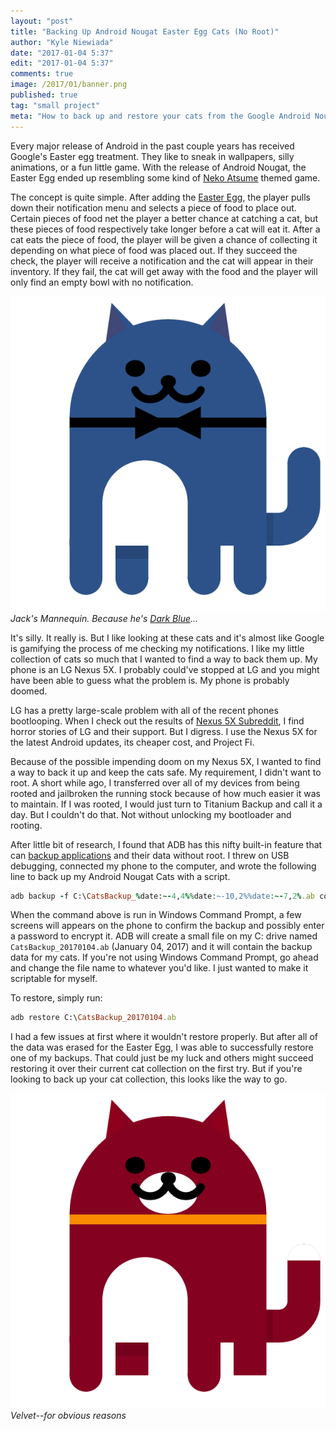 ```yaml
---
layout: "post"
title: "Backing Up Android Nougat Easter Egg Cats (No Root)"
author: "Kyle Niewiada"
date: "2017-01-04 5:37"
edit: "2017-01-04 5:37"
comments: true
image: /2017/01/banner.png
published: true
tag: "small project"
meta: "How to back up and restore your cats from the Google Android Nougat Neko Easter Egg without root using ADB."
---
```


Every major release of Android in the past couple years has received Google's Easter egg treatment. They like to sneak in wallpapers, silly animations, or a fun little game. With the release of Android Nougat, the Easter Egg ended up resembling some kind of [Neko Atsume](https://en.wikipedia.org/wiki/Neko_Atsume) themed game.

The concept is quite simple. After adding the [Easter Egg](http://www.howtogeek.com/269207/how-to-enable-android-nougats-cat-collecting-easter-egg/), the player pulls down their notification menu and selects a piece of food to place out. Certain pieces of food net the player a better chance at catching a cat, but these pieces of food respectively take longer before a cat will eat it. After a cat eats the piece of food, the player will be given a chance of collecting it depending on what piece of food was placed out. If they succeed the check, the player will receive a notification and the cat will appear in their inventory. If they fail, the cat will get away with the food and the player will only find an empty bowl with no notification.

![Dark blue cat from Android Nougat Easter Egg](/assets/img/2017/01/bluecat.png)*Jack's Mannequin. Because he's [Dark Blue](https://www.youtube.com/watch?v=P5LjFkibA7w)...*

It's silly. It really is. But I like looking at these cats and it's almost like Google is gamifying the process of me checking my notifications. I like my little collection of cats so much that I wanted to find a way to back them up. My phone is an LG Nexus 5X. I probably could've stopped at LG and you might have been able to guess what the problem is. My phone is probably doomed.

LG has a pretty large-scale problem with all of the recent phones bootlooping. When I check out the results of [Nexus 5X Subreddit](https://www.reddit.com/r/nexus5x/), I find horror stories of LG and their support. But I digress. I use the Nexus 5X for the latest Android updates, its cheaper cost, and Project Fi.

Because of the possible impending doom on my Nexus 5X, I wanted to find a way to back it up and keep the cats safe. My requirement, I didn't want to root. A short while ago, I transferred over all of my devices from being rooted and jailbroken the running stock because of how much easier it was to maintain. If I was rooted, I would just turn to Titanium Backup and call it a day. But I couldn't do that. Not without unlocking my bootloader and rooting.

After little bit of research, I found that ADB has this nifty built-in feature that can [backup applications](https://wiki.gentoo.org/wiki/Android/adb) and their data without root.
I threw on USB debugging, connected my phone to the computer, and wrote the following line to back up my Android Nougat Cats with a script.

```ruby
adb backup -f C:\CatsBackup_%date:~-4,4%%date:~-10,2%%date:~-7,2%.ab com.android.egg -system
```

When the command above is run in Windows Command Prompt, a few screens will appears on the phone to confirm the backup and possibly enter a password to encrypt it. ADB will create a small file on my C: drive named `CatsBackup_20170104.ab` (January 04, 2017) and it will contain the backup data for my cats. If you're not using Windows Command Prompt, go ahead and change the file name to whatever you'd like. I just wanted to make it scriptable for myself.

To restore, simply run:

```ruby
adb restore C:\CatsBackup_20170104.ab
```

I had a few issues at first where it wouldn't restore properly. But after all of the data was erased for the Easter Egg, I was able to successfully restore one of my backups. That could just be my luck  and others might succeed restoring it over their current cat collection on the first try. But if you're looking to back up your cat collection, this looks like the way to go.

![Dark red cat from Android Nougat Easter Egg](/assets/img/2017/01/velvetcat.png)*Velvet--for obvious reasons*
